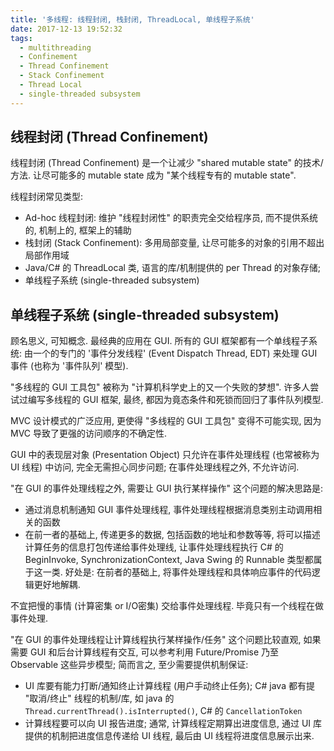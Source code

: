 ```yaml
---
title: '多线程: 线程封闭, 栈封闭, ThreadLocal, 单线程子系统'
date: 2017-12-13 19:52:32
tags: 
  - multithreading 
  - Confinement
  - Thread Confinement
  - Stack Confinement
  - Thread Local
  - single‐threaded subsystem
---
```


## 线程封闭 (Thread Confinement)
线程封闭 (Thread Confinement) 是一个让减少 "shared mutable state" 的技术/方法.
让尽可能多的 mutable state 成为 "某个线程专有的 mutable state".

线程封闭常见类型:
+ Ad-hoc 线程封闭: 维护 "线程封闭性" 的职责完全交给程序员, 而不提供系统的, 机制上的, 框架上的辅助
+ 栈封闭 (Stack Confinement): 多用局部变量, 让尽可能多的对象的引用不超出局部作用域
+ Java/C# 的 ThreadLocal 类, 语言的库/机制提供的 per Thread 的对象存储; 
+ 单线程子系统 (single-threaded subsystem)


## 单线程子系统 (single-threaded subsystem)
顾名思义, 可知概念. 
最经典的应用在 GUI. 所有的 GUI 框架都有一个单线程子系统:
由一个的专门的 '事件分发线程' (Event Dispatch Thread, EDT) 来处理 GUI 事件 
(也称为 '事件队列' 模型).

"多线程的 GUI 工具包" 被称为 "计算机科学史上的又一个失败的梦想".
许多人尝试过编写多线程的 GUI 框架, 最终, 都因为竟态条件和死锁而回归了事件队列模型.

MVC 设计模式的广泛应用, 更使得 "多线程的 GUI 工具包" 变得不可能实现, 
因为 MVC 导致了更强的访问顺序的不确定性.

GUI 中的表现层对象 (Presentation Object) 只允许在事件处理线程 (也常被称为 UI 线程) 中访问, 
完全无需担心同步问题; 在事件处理线程之外, 不允许访问.

"在 GUI 的事件处理线程之外, 需要让 GUI 执行某样操作" 这个问题的解决思路是: 
+ 通过消息机制通知 GUI 事件处理线程, 事件处理线程根据消息类别主动调用相关的函数
+ 在前一者的基础上, 传递更多的数据, 包括函数的地址和参数等等, 
  将可以描述计算任务的信息打包传递给事件处理线, 让事件处理线程执行
  C# 的 BeginInvoke, SynchronizationContext, Java Swing 的 Runnable 类型都属于这一类.
  好处是: 在前者的基础上, 将事件处理线程和具体响应事件的代码逻辑更好地解耦.
  
不宜把慢的事情 (计算密集 or I/O密集) 交给事件处理线程. 毕竟只有一个线程在做事件处理.

"在 GUI 的事件处理线程让计算线程执行某样操作/任务" 这个问题比较直观, 
如果需要 GUI 和后台计算线程有交互, 可以参考利用 Future/Promise 乃至 Observable 这些异步模型; 
简而言之, 至少需要提供机制保证:
+ UI 库要有能力打断/通知终止计算线程 (用户手动终止任务); 
  C# java 都有提 "取消/终止" 线程的机制/库, 
  如 java 的 `Thread.currentThread().isInterrupted()`, C# 的 `CancellationToken`
+ 计算线程要可以向 UI 报告进度; 
  通常, 计算线程定期算出进度信息, 通过 UI 库提供的机制把进度信息传递给 UI 线程,
  最后由 UI 线程将进度信息展示出来.

